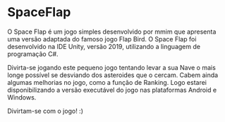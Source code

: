 # SpaceFlap

O Space Flap é um jogo simples desenvolvido por mmim que apresenta uma versão adaptada do famoso jogo Flap Bird. 
O Space Flap foi desenvolvido na IDE Unity, versão 2019, utilizando a linguagem de programação C#.

Divirta-se jogando este pequeno jogo tentando levar a sua Nave o mais longe possível se desviando dos asteroides que o cercam.
Cabem ainda algumas melhorias no jogo, como a função de Ranking.
Logo estarei disponibilizando a versão executável do jogo nas plataformas Android e Windows.

Divirtam-se com o jogo! :)
